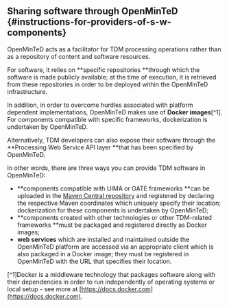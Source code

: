 ## Sharing software through OpenMinTeD {#instructions-for-providers-of-s-w-components}

OpenMinTeD acts as a facilitator for TDM processing operations rather than as a repository of content and software resources.

For software, it relies on **specific repositories **through which the software is made publicly available; at the time of execution, it is retrieved from these repositories in order to be deployed within the OpenMinTeD infrastructure.

In addition, in order to overcome hurdles associated with platform dependent implementations, OpenMinTeD makes use of **Docker images**\[^1\]. For components compatible with specific frameworks, dockerization is undertaken by OpenMinTeD.

Alternatively, TDM developers can also expose their software through the **Processing Web Service API layer **that has been specified by OpenMinTeD.

In other words, there are three ways you can provide TDM software in OpenMinTeD:

* **components compatible with UIMA or GATE frameworks **can be uploaded in the [Maven Central repository](http://maven.apache.org) and registered by declaring the respective Maven coordinates which uniquely specify their  location; dockerization for these components is undertaken by OpenMinTeD;
* **components created with other technologies or other TDM-related frameworks **must be packaged  and registered directly as Docker images;
* **web services** which are installed and maintained outside the OpenMinTeD platform are accessed via an appropriate client which is also packaged in a Docker image; they must be registered in OpenMinTeD with the URL that specifies their location.

\[^1\]Docker is a middleware technology that packages software along with their dependencies in order to run independently of operating systems or local setup - see more at [https://docs.docker.com](https://docs.docker.com).


